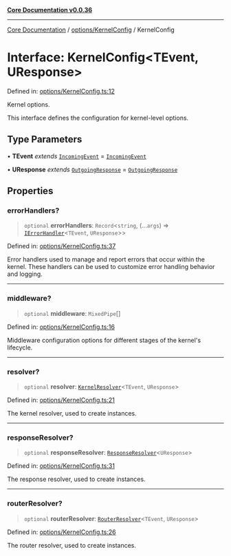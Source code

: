 [**Core Documentation v0.0.36**](../../../README.md)

***

[Core Documentation](../../../modules.md) / [options/KernelConfig](../README.md) / KernelConfig

# Interface: KernelConfig\<TEvent, UResponse\>

Defined in: [options/KernelConfig.ts:12](https://github.com/stonemjs/core/blob/9f959fbf0878444ad50749e09c8b1ee612a83d71/src/options/KernelConfig.ts#L12)

Kernel options.

This interface defines the configuration for kernel-level options.

## Type Parameters

• **TEvent** *extends* [`IncomingEvent`](../../../events/IncomingEvent/classes/IncomingEvent.md) = [`IncomingEvent`](../../../events/IncomingEvent/classes/IncomingEvent.md)

• **UResponse** *extends* [`OutgoingResponse`](../../../events/OutgoingResponse/classes/OutgoingResponse.md) = [`OutgoingResponse`](../../../events/OutgoingResponse/classes/OutgoingResponse.md)

## Properties

### errorHandlers?

> `optional` **errorHandlers**: `Record`\<`string`, (...`args`) => [`IErrorHandler`](../../../declarations/interfaces/IErrorHandler.md)\<`TEvent`, `UResponse`\>\>

Defined in: [options/KernelConfig.ts:37](https://github.com/stonemjs/core/blob/9f959fbf0878444ad50749e09c8b1ee612a83d71/src/options/KernelConfig.ts#L37)

Error handlers used to manage and report errors that occur within the kernel.
These handlers can be used to customize error handling behavior and logging.

***

### middleware?

> `optional` **middleware**: `MixedPipe`[]

Defined in: [options/KernelConfig.ts:16](https://github.com/stonemjs/core/blob/9f959fbf0878444ad50749e09c8b1ee612a83d71/src/options/KernelConfig.ts#L16)

Middleware configuration options for different stages of the kernel's lifecycle.

***

### resolver?

> `optional` **resolver**: [`KernelResolver`](../../../declarations/type-aliases/KernelResolver.md)\<`TEvent`, `UResponse`\>

Defined in: [options/KernelConfig.ts:21](https://github.com/stonemjs/core/blob/9f959fbf0878444ad50749e09c8b1ee612a83d71/src/options/KernelConfig.ts#L21)

The kernel resolver, used to create instances.

***

### responseResolver?

> `optional` **responseResolver**: [`ResponseResolver`](../../../declarations/type-aliases/ResponseResolver.md)\<`UResponse`\>

Defined in: [options/KernelConfig.ts:31](https://github.com/stonemjs/core/blob/9f959fbf0878444ad50749e09c8b1ee612a83d71/src/options/KernelConfig.ts#L31)

The response resolver, used to create instances.

***

### routerResolver?

> `optional` **routerResolver**: [`RouterResolver`](../../../declarations/type-aliases/RouterResolver.md)\<`TEvent`, `UResponse`\>

Defined in: [options/KernelConfig.ts:26](https://github.com/stonemjs/core/blob/9f959fbf0878444ad50749e09c8b1ee612a83d71/src/options/KernelConfig.ts#L26)

The router resolver, used to create instances.
